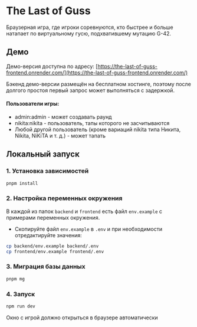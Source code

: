 # The Last of Guss

Браузерная игра, где игроки соревнуются, кто быстрее и больше натапает по виртуальному гусю, подхватившему мутацию G-42.

## Демо

Демо-версия доступна по адресу: [https://the-last-of-guss-frontend.onrender.com/](https://the-last-of-guss-frontend.onrender.com/)

Бэкенд демо-версии размещён на бесплатном хостинге, поэтому после долгого простоя первый запрос может выполняться с задержкой.

#### Пользователи игры:

- admin:admin - может создавать раунд
- nikita:nikita - пользователь, тапы которого не засчитываются
- Любой другой пользователь (кроме вариаций nikita типа Никита, Nikita, NiKiTA и т. д.) - может тапать

## Локальный запуск

### 1. Установка зависимостей

```bash
pnpm install
```

### 2. Настройка переменных окружения

В каждой из папок `backend` и `frontend` есть файл `env.example` с примерами переменных окружения.

- Скопируйте файл `env.example` в `.env` и при необходимости отредактируйте значения:

```bash
cp backend/env.example backend/.env
cp frontend/env.example frontend/.env
```

### 3. Миграция базы данных

```bash
pnpm mg
```

### 4. Запуск

```bash
npm run dev
```

Окно с игрой должно открыться в браузере автоматически
